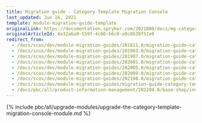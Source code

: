 ```yaml
---
title: Migration guide - Category Template Migration Console
last_updated: Jun 16, 2021
template: module-migration-guide-template
originalLink: https://documentation.spryker.com/2021080/docs/mg-category-template-console
originalArticleId: 4e32a6a9-559f-4c06-b6c0-a9c8639f51e0
redirect_from:
  - /docs/scos/dev/module-migration-guides/201811.0/migration-guide-category-template-migration-console.html
  - /docs/scos/dev/module-migration-guides/201903.0/migration-guide-category-template-migration-console.html
  - /docs/scos/dev/module-migration-guides/201907.0/migration-guide-category-template-migration-console.html
  - /docs/scos/dev/module-migration-guides/202001.0/migration-guide-category-template-migration-console.html
  - /docs/scos/dev/module-migration-guides/202005.0/migration-guide-category-template-migration-console.html
  - /docs/scos/dev/module-migration-guides/202009.0/migration-guide-category-template-migration-console.html
  - /docs/scos/dev/module-migration-guides/202108.0/migration-guide-category-template-migration-console.html
  - /docs/scos/dev/module-migration-guides/migration-guide-category-template-migration-console.html
  - /docs/pbc/all/product-information-management/202204.0/base-shop/install-and-upgrade/upgrade-modules/upgrade-the-category-template-migration-console-module.html
---
```

{% include pbc/all/upgrade-modules/upgrade-the-category-template-migration-console-module.md %} <!-- To edit, see /_includes/pbc/all/upgrade-modules/upgrade-the-category-template-migration-console-module.md -->
